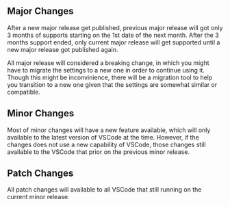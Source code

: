 ## Major Changes

After a new major release get published, previous major release will got only 3 months of supports starting on the 1st date of the next month.
After the 3 months support ended, only current major release will get supported until a new major release got published again.

All major release will considered a breaking change, in which you might have to migrate the settings to a new one in order to continue using it.
Though this might be inconvinience, there will be a migration tool to help you transition to a new one given that the settings are somewhat similar or compatible.

## Minor Changes

Most of minor changes will have a new feature available, which will only available to the latest version of VSCode at the time.
However, if the changes does not use a new capability of VSCode, those changes still available to the VSCode that prior on the previous minor release.

## Patch Changes

All patch changes will available to all VSCode that still running on the current minor release.
